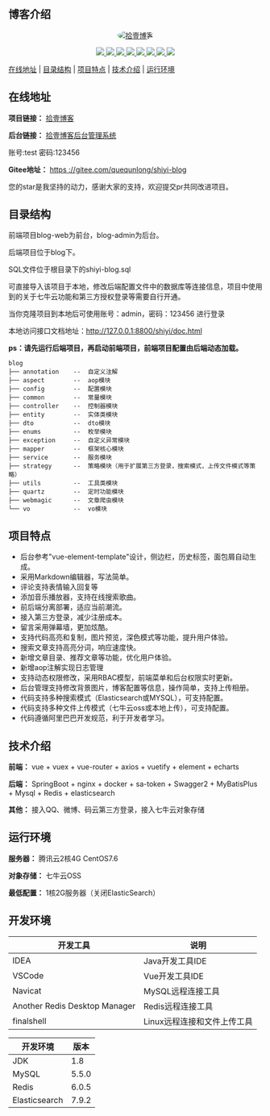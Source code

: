 ## 博客介绍

<p align=center>
  <a href="http://www.shiyit.com">
    <img src="https://portrait.gitee.com/uploads/avatars/user/1802/5407895_quequnlong_1646130774.png!avatar200" alt="拾壹博客" style="border-radius: 50%">
  </a>
</p>

<p align="center">
   <a target="_blank" href="https://github.com/X1192176811/blog">
      <img src="https://img.shields.io/hexpm/l/plug.svg"/>
      <img src="https://img.shields.io/badge/JDK-1.8+-green.svg"/>
      <img src="https://img.shields.io/badge/springboot-2.4.1.RELEASE-green"/>
      <img src="https://img.shields.io/badge/vue-2.5.17-green"/>
      <img src="https://img.shields.io/badge/mysql-5.5.0-green"/>
      <img src="https://img.shields.io/badge/mybatis--plus-3.4.0-green"/>
      <img src="https://img.shields.io/badge/redis-6.0.5-green"/>
      <img src="https://img.shields.io/badge/elasticsearch-7.9.2-green"/>
   </a>
</p>

[在线地址](#在线地址) | [目录结构](#目录结构) | [项目特点](#项目特点) | [技术介绍](#技术介绍) | [运行环境](#运行环境)

## 在线地址

**项目链接：** [拾壹博客](http://www.shiyit.com)

**后台链接：** [拾壹博客后台管理系统](http://www.shiyit.com/admin)

账号:test 密码:123456

**Gitee地址：** [https  ://gitee.com/quequnlong/shiyi-blog](https://gitee.com/quequnlong/shiyi-blog)

您的star是我坚持的动力，感谢大家的支持，欢迎提交pr共同改进项目。

## 目录结构

前端项目blog-web为前台，blog-admin为后台。

后端项目位于blog下。

SQL文件位于根目录下的shiyi-blog.sql

可直接导入该项目于本地，修改后端配置文件中的数据库等连接信息，项目中使用到的关于七牛云功能和第三方授权登录等需要自行开通。

当你克隆项目到本地后可使用账号：admin，密码：123456 进行登录

本地访问接口文档地址：http://127.0.0.1:8800/shiyi/doc.html

**ps：请先运行后端项目，再启动前端项目，前端项目配置由后端动态加载。** 

```
blog
├── annotation    --  自定义注解
├── aspect        --  aop模块
├── config        --  配置模块
├── common        --  常量模块
├── controller    --  控制器模块
├── entity        --  实体类模块
├── dto           --  dto模块
├── enums         --  枚举模块
├── exception     --  自定义异常模块
├── mapper        --  框架核心模块
├── service       --  服务模块
├── strategy      --  策略模块（用于扩展第三方登录，搜索模式，上传文件模式等策略）
├── utils         --  工具类模块
├── quartz        --  定时功能模块
├── webmagic      --  文章爬虫模块
└── vo            --  vo模块
```
## 项目特点

- 后台参考"vue-element-template"设计，侧边栏，历史标签，面包屑自动生成。
- 采用Markdown编辑器，写法简单。
- 评论支持表情输入回复等
- 添加音乐播放器，支持在线搜索歌曲。
- 前后端分离部署，适应当前潮流。
- 接入第三方登录，减少注册成本。
- 留言采用弹幕墙，更加炫酷。
- 支持代码高亮和复制，图片预览，深色模式等功能，提升用户体验。
- 搜索文章支持高亮分词，响应速度快。
- 新增文章目录、推荐文章等功能，优化用户体验。
- 新增aop注解实现日志管理
- 支持动态权限修改，采用RBAC模型，前端菜单和后台权限实时更新。
- 后台管理支持修改背景图片，博客配置等信息，操作简单，支持上传相册。
- 代码支持多种搜索模式（Elasticsearch或MYSQL），可支持配置。
- 代码支持多种文件上传模式（七牛云oss或本地上传），可支持配置。
- 代码遵循阿里巴巴开发规范，利于开发者学习。

## 技术介绍

**前端：** vue + vuex + vue-router + axios + vuetify + element + echarts

**后端：** SpringBoot + nginx + docker + sa-token + Swagger2 + MyBatisPlus + Mysql + Redis + elasticsearch 

**其他：** 接入QQ、微博、码云第三方登录，接入七牛云对象存储

## 运行环境

**服务器：** 腾讯云2核4G CentOS7.6

**对象存储：** 七牛云OSS

**最低配置：** 1核2G服务器（关闭ElasticSearch）

## 开发环境

|            开发工具            |           说明            |
| ----------------------------- | ------------------------- |
| IDEA                          | Java开发工具IDE            |
| VSCode                        | Vue开发工具IDE             |
| Navicat                       | MySQL远程连接工具          |
| Another Redis Desktop Manager | Redis远程连接工具          |
| finalshell                    | Linux远程连接和文件上传工具 |

|    开发环境    |  版本  |
| ------------- | ----- |
| JDK           | 1.8   |
| MySQL         | 5.5.0 |
| Redis         | 6.0.5 |
| Elasticsearch | 7.9.2 |